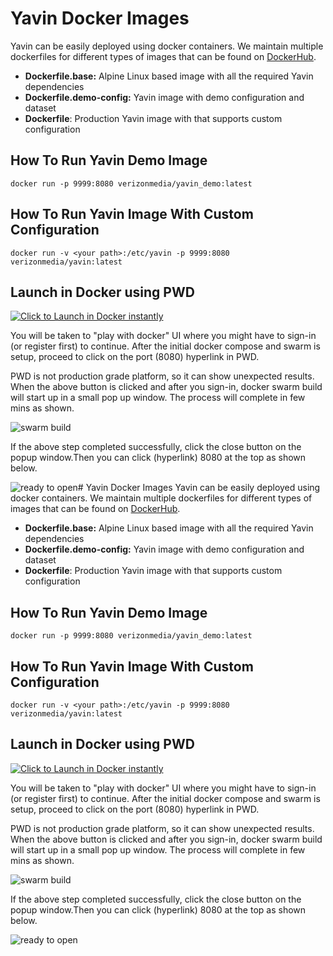# Yavin Docker Images
Yavin can be easily deployed using docker containers. We maintain multiple dockerfiles for different types of images that can be found on [DockerHub](https://hub.docker.com/repository/docker/verizonmedia/yavin/general).

- **Dockerfile.base:**  Alpine Linux based image with all the required Yavin dependencies
- **Dockerfile.demo-config:**  Yavin image with demo configuration and dataset
- **Dockerfile**:  Production Yavin image with that supports custom configuration

## How To Run Yavin Demo Image

```
docker run -p 9999:8080 verizonmedia/yavin_demo:latest
```
## How To Run Yavin Image With Custom Configuration

```
docker run -v <your path>:/etc/yavin -p 9999:8080 verizonmedia/yavin:latest
```
## Launch in Docker using PWD

[![Click to Launch in Docker instantly](https://raw.githubusercontent.com/play-with-docker/stacks/master/assets/images/button.png)](https://labs.play-with-docker.com/?stack=https://raw.githubusercontent.com/anupkumangodan/navi/pwd_1/container/docker/docker-compose.yml)

You will be taken to "play with docker" UI where you might have to sign-in (or register first) to continue.
After the initial docker compose and swarm is setup, proceed to click on the port (8080) hyperlink in PWD.

PWD is not production grade platform, so it can show unexpected results. When the above button is clicked and after you sign-in, docker swarm build will start up in a small pop up window. The process will complete in few mins as shown.

![swarm build](images/swarm_build.png)

If the above step completed successfully, click the close button on the popup window.Then you can click (hyperlink) 8080 at the top as shown below.

![ready to open](images/ready_open.png)# Yavin Docker Images
Yavin can be easily deployed using docker containers. We maintain multiple dockerfiles for different types of images that can be found on [DockerHub](https://hub.docker.com/repository/docker/verizonmedia/yavin/general).

- **Dockerfile.base:**  Alpine Linux based image with all the required Yavin dependencies
- **Dockerfile.demo-config:**  Yavin image with demo configuration and dataset
- **Dockerfile**:  Production Yavin image with that supports custom configuration

## How To Run Yavin Demo Image

```
docker run -p 9999:8080 verizonmedia/yavin_demo:latest
```
## How To Run Yavin Image With Custom Configuration

```
docker run -v <your path>:/etc/yavin -p 9999:8080 verizonmedia/yavin:latest
```
## Launch in Docker using PWD

[![Click to Launch in Docker instantly](https://raw.githubusercontent.com/play-with-docker/stacks/master/assets/images/button.png)](https://labs.play-with-docker.com/?stack=https://raw.githubusercontent.com/anupkumangodan/navi/pwd_1/container/docker/docker-compose.yml)

You will be taken to "play with docker" UI where you might have to sign-in (or register first) to continue.
After the initial docker compose and swarm is setup, proceed to click on the port (8080) hyperlink in PWD.

PWD is not production grade platform, so it can show unexpected results. When the above button is clicked and after you sign-in, docker swarm build will start up in a small pop up window. The process will complete in few mins as shown.

![swarm build](images/swarm_build.png)

If the above step completed successfully, click the close button on the popup window.Then you can click (hyperlink) 8080 at the top as shown below.

![ready to open](images/ready_open.png)